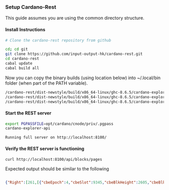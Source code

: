 ### Setup Cardano-Rest

This guide assumes you are using the common directory structure.

#### Install Instructions

```bash
# Clone the cardano-rest repository from github

cd; cd git
git clone https://github.com/input-output-hk/cardano-rest.git
cd cardano-rest
cabal update
cabal build all
```

Now you can copy the binary builds (using location below) into ~/.local/bin folder (when part of the PATH variable).

```bash
/cardano-rest/dist-newstyle/build/x86_64-linux/ghc-8.6.5/cardano-explorer-api-2.0.0/x/cardano-explorer-api/build/cardano-explorer-api
/cardano-rest/dist-newstyle/build/x86_64-linux/ghc-8.6.5/cardano-explorer-api-2.0.0/x/cardano-explorer-api-compare/build/cardano-explorer-api-compare
/cardano-rest/dist-newstyle/build/x86_64-linux/ghc-8.6.5/cardano-explorer-api-2.0.0/x/cardano-explorer-api-validate/build/cardano-explorer-api-validate
```


#### Start the REST server
```bash
export PGPASSFILE=opt/cardano/cnode/priv/.pgpass
cardano-explorer-api
```
```text
Running full server on http://localhost:8100/

```
#### Verify the REST server is functioning
```bash
curl http://localhost:8100/api/blocks/pages
```

Expected output should be similar to the following
```json

{"Right":[261,[{"cbeEpoch":4,"cbeSlot":9345,"cbeBlkHeight":2605,"cbeBlkHash":"9026612cfa53b7f8a84ff62c4e897830db9ab6ce24b19e0059f4b4db7a14c0f9","cbeTimeIssued":1587974365,"cbeTxNum":0,"cbeTotalSent":{"getCoin":"0"},"cbeSize":631,"cbeBlockLead":"464835a0904109be93d7996b9b4acc486f6c8f75a595b2c4392f9521","cbeFees":{"getCoin":"0"}},{"cbeEpoch":4,"cbeSlot":9341,"cbeBlkHeight":2604,"cbeBlkHash":"24000e2986bbfbfd610cb105d3697cce7582b8570469c4ff944b91d7dd0dc58f","cbeTimeIssued":1587974325,"cbeTxNum":0,"cbeTotalSent":{"getCoin":"0"},"cbeSize":631,"cbeBlockLead":"1ce88674d08d7813c5281e38e8a43b51550292f0bd8907b17a62eef2","cbeFees":{"getCoin":"0"}},{"cbeEpoch":4,"cbeSlot":9338,"cbeBlkHeight":2603,"cbeBlkHash":"5c2737421b223d1ab67f1046f8841d57d7f8456b77a841702fbb18bccf71a216","cbeTimeIssued":1587974295,"cbeTxNum":0,"cbeTotalSent":{"getCoin":"0"},"cbeSize":631,"cbeBlockLead":"f6a4cfa43cef5ebed8fbd0527153f9896d1f9dd83bd1d55e609d622b","cbeFees":{"getCoin":"0"}},{"cbeEpoch":4,"cbeSlot":9333,"cbeBlkHeight":2602,"cbeBlkHash":"496db1bc19d609687185e394cfcb8fa15e8df652c7dc40a58a347e30b9e4a25f","cbeTimeIssued":1587974245,"cbeTxNum":0,"cbeTotalSent":{"getCoin":"0"},"cbeSize":631,"cbeBlockLead":"a7cad2c48edecff1627bac50aab5fcc6831f6ab91131721269850805","cbeFees":{"getCoin":"0"}},{"cbeEpoch":4,"cbeSlot":9332,"cbeBlkHeight":2601,"cbeBlkHash":"8a837d43685dd350c6f1773b1ede7843d56d093a425ff4ccd799f7ff1b76204d","cbeTimeIssued":1587974235,"cbeTxNum":0,"cbeTotalSent":{"getCoin":"0"},"cbeSize":631,"cbeBlockLead":"a18aa0130f67053ed1cb346813054e160687a8ee7602a549f8ae165b","cbeFees":{"getCoin":"0"}}]]}
```
